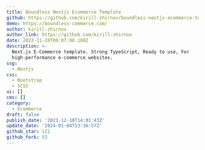 ```yaml
---
title: Boundless Nextjs Ecommerce Template
github: https://github.com/kirill-zhirnov/boundless-nextjs-ecommerce-template
demo: https://boundless-commerce.com/
author: kirill-zhirnov
author_link: https://github.com/kirill-zhirnov
date: 2023-11-28T09:07:08.180Z
description: >-
  Next.js E-Commerce template. Strong TypeScript, Ready to use, For
  high-performance e-commerce websites.
ssg:
  - Nextjs
css:
  - Bootstrap
  - SCSS
ui: []
cms: []
category:
  - Ecommerce
draft: false
publish_date: '2021-12-10T14:01:43Z'
update_date: '2024-01-04T13:36:57Z'
github_star: 121
github_fork: 53
---
```

